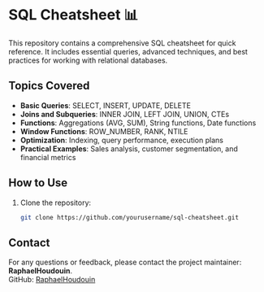 # SQL Cheatsheet 📊

This repository contains a comprehensive SQL cheatsheet for quick reference. It includes essential queries, advanced techniques, and best practices for working with relational databases.

## Topics Covered
- **Basic Queries**: SELECT, INSERT, UPDATE, DELETE
- **Joins and Subqueries**: INNER JOIN, LEFT JOIN, UNION, CTEs
- **Functions**: Aggregations (AVG, SUM), String functions, Date functions
- **Window Functions**: ROW_NUMBER, RANK, NTILE
- **Optimization**: Indexing, query performance, execution plans
- **Practical Examples**: Sales analysis, customer segmentation, and financial metrics

## How to Use
1. Clone the repository:
   ```bash
   git clone https://github.com/yourusername/sql-cheatsheet.git

## Contact

For any questions or feedback, please contact the project maintainer: **RaphaelHoudouin**.  
GitHub: [RaphaelHoudouin](https://github.com/RaphaelHoudouin)

